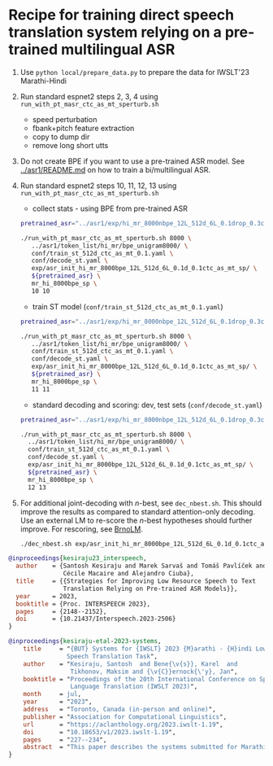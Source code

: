 # Recipe for training direct speech translation system relying on a pre-trained multilingual ASR

1. Use `python local/prepare_data.py` to prepare the data for IWSLT'23 Marathi-Hindi

2. Run standard espnet2 steps 2, 3, 4 using `run_with_pt_masr_ctc_as_mt_sperturb.sh`
   - speed perturbation
   - fbank+pitch feature extraction
   - copy to dump dir
   - remove long short utts

3. Do not create BPE if you want to use a pre-trained ASR model. See [../asr1/README.md](../asr1/README.md) on how to train a bi/multilingual ASR.

4. Run standard espnet2 steps 10, 11, 12, 13 using `run_with_pt_masr_ctc_as_mt_sperturb.sh`
   - collect stats - using BPE from pre-trained ASR

   ```bash
   pretrained_asr="../asr1/exp/hi_mr_8000nbpe_12L_512d_6L_0.1drop_0.3ctc_100e/valid.acc.ave.pth"

   ./run_with_pt_masr_ctc_as_mt_sperturb.sh 8000 \
      ../asr1/token_list/hi_mr/bpe_unigram8000/ \
      conf/train_st_512d_ctc_as_mt_0.1.yaml \
      conf/decode_st.yaml \
      exp/asr_init_hi_mr_8000bpe_12L_512d_6L_0.1d_0.1ctc_as_mt_sp/ \
      ${pretrained_asr} \
      mr_hi_8000bpe_sp \
      10 10
   ```

   - train ST model (`conf/train_st_512d_ctc_as_mt_0.1.yaml`)

   ```bash
   pretrained_asr="../asr1/exp/hi_mr_8000nbpe_12L_512d_6L_0.1drop_0.3ctc_100e/valid.acc.ave.pth"

   ./run_with_pt_masr_ctc_as_mt_sperturb.sh 8000 \
      ../asr1/token_list/hi_mr/bpe_unigram8000/ \
      conf/train_st_512d_ctc_as_mt_0.1.yaml \
      conf/decode_st.yaml \
      exp/asr_init_hi_mr_8000bpe_12L_512d_6L_0.1d_0.1ctc_as_mt_sp/ \
      ${pretrained_asr} \
      mr_hi_8000bpe_sp \
      11 11
   ```

   - standard decoding and scoring: dev, test sets (`conf/decode_st.yaml`)

    ```bash
   pretrained_asr="../asr1/exp/hi_mr_8000nbpe_12L_512d_6L_0.1drop_0.3ctc_100e/valid.acc.ave.pth"

   ./run_with_pt_masr_ctc_as_mt_sperturb.sh 8000 \
      ../asr1/token_list/hi_mr/bpe_unigram8000/ \
      conf/train_st_512d_ctc_as_mt_0.1.yaml \
      conf/decode_st.yaml \
      exp/asr_init_hi_mr_8000bpe_12L_512d_6L_0.1d_0.1ctc_as_mt_sp/ \
      ${pretrained_asr} \
      mr_hi_8000bpe_sp \
      12 13
   ```

5. For additional joint-decoding with $n$-best, see `dec_nbest.sh`. This should improve the results as compared to standard attention-only decoding. Use an external LM to re-score the $n$-best hypotheses should further improve. For rescoring, see [BrnoLM](https://github.com/BUTSpeechFIT/BrnoLM).

   ```bash
   ./dec_nbest.sh exp/asr_init_hi_mr_8000bpe_12L_512d_6L_0.1d_0.1ctc_as_mt_sp/ 50
   ```


```bibtex
@inproceedings{kesiraju23_interspeech,
  author    = {Santosh Kesiraju and Marek Sarvaš and Tomáš Pavlíček and
               Cécile Macaire and Alejandro Ciuba},
  title     = {{Strategies for Improving Low Resource Speech to Text
               Translation Relying on Pre-trained ASR Models}},
  year      = 2023,
  booktitle = {Proc. INTERSPEECH 2023},
  pages     = {2148--2152},
  doi       = {10.21437/Interspeech.2023-2506}
}

@inproceedings{kesiraju-etal-2023-systems,
    title     = "{BUT} Systems for {IWSLT} 2023 {M}arathi - {H}indi Low Resource
                Speech Translation Task",
    author    = "Kesiraju, Santosh  and Bene{\v{s}}, Karel  and
                 Tikhonov, Maksim and {\v{C}}ernock{\'y}, Jan",
    booktitle = "Proceedings of the 20th International Conference on Spoken
                 Language Translation (IWSLT 2023)",
    month     = jul,
    year      = "2023",
    address   = "Toronto, Canada (in-person and online)",
    publisher = "Association for Computational Linguistics",
    url       = "https://aclanthology.org/2023.iwslt-1.19",
    doi       = "10.18653/v1/2023.iwslt-1.19",
    pages     = "227--234",
    abstract  = "This paper describes the systems submitted for Marathi to Hindi low-resource speech translation task. Our primary submission is based on an end-to-end direct speech translation system, whereas the contrastive one is a cascaded system. The backbone of both the systems is a Hindi-Marathi bilingual ASR system trained on 2790 hours of imperfect transcribed speech. The end-to-end speech translation system was directly initialized from the ASR, and then fine-tuned for direct speech translation with an auxiliary CTC loss for translation. The MT model for the cascaded system is initialized from a cross-lingual language model, which was then fine-tuned using 1.6 M parallel sentences. All our systems were trained from scratch on publicly available datasets. In the end, we use a language model to re-score the n-best hypotheses. Our primary submission achieved 30.5 and 39.6 BLEU whereas the contrastive system obtained 21.7 and 28.6 BLEU on official dev and test sets respectively. The paper also presents the analysis on several experiments that were conducted and outlines the strategies for improving speech translation in low-resource scenarios.",
}
```